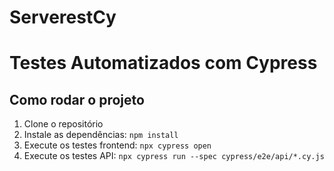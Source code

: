 # ServerestCy

# Testes Automatizados com Cypress

## Como rodar o projeto
1. Clone o repositório
2. Instale as dependências: `npm install`
3. Execute os testes frontend: `npx cypress open`
4. Execute os testes API: `npx cypress run --spec cypress/e2e/api/*.cy.js`

